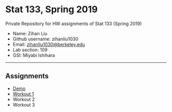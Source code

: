 # Stat 133, Spring 2019

Private Repository for HW assignments of Stat 133 (Spring 2019)

- Name: Zihan Liu
- Github username: zihanliu1030
- Email: zihanliu1030@berkeley.edu
- Lab section: 109
- GSI: Miyabi Ishihara

-----

## Assignments

- [Demo](demo)
- [Workout 1](workout1)
- Workout 2
- Workout 3



